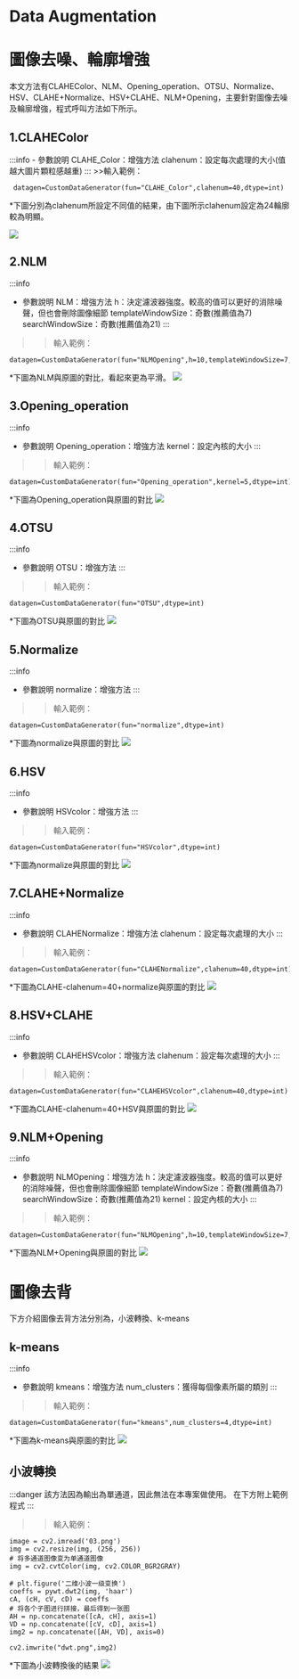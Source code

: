 # Data Augmentation
<h1>圖像去噪、輪廓增強</h1>

本文方法有CLAHEColor、NLM、Opening_operation、OTSU、Normalize、HSV、CLAHE+Normalize、HSV+CLAHE、NLM+Opening，主要針對圖像去噪及輪廓增強，程式呼叫方法如下所示。

<h2>1.CLAHEColor</h2>
:::info
- 參數說明
CLAHE_Color：增強方法
clahenum：設定每次處理的大小(值越大圖片顆粒感越重)
:::
>>輸入範例：

```python=
 datagen=CustomDataGenerator(fun="CLAHE_Color",clahenum=40,dtype=int)
```
*下圖分別為clahenum所設定不同值的結果，由下圖所示clahenum設定為24輪廓較為明顯。

![](https://i.imgur.com/FV7kKRt.jpg)

<h2>2.NLM</h2>

:::info
- 參數說明
NLM：增強方法
h：決定濾波器強度。較高的值可以更好的消除噪聲，但也會刪除圖像細節
templateWindowSize：奇數(推薦值為7)
searchWindowSize：奇數(推薦值為21)
::: 
>>輸入範例：

```python=
datagen=CustomDataGenerator(fun="NLMOpening",h=10,templateWindowSize=7,searchWindowSize=21,dtype=int)
```
*下圖為NLM與原圖的對比，看起來更為平滑。
![](https://i.imgur.com/UI8Cdmq.png)

<h2>3.Opening_operation</h2>

:::info
- 參數說明
Opening_operation：增強方法
kernel：設定內核的大小
::: 
>>輸入範例：

```python=
datagen=CustomDataGenerator(fun="Opening_operation",kernel=5,dtype=int)
```
*下圖為Opening_operation與原圖的對比
![](https://i.imgur.com/NqBekq0.png)

<h2>4.OTSU</h2>

:::info
- 參數說明
OTSU：增強方法
::: 
>>輸入範例：

```python=
datagen=CustomDataGenerator(fun="OTSU",dtype=int)
```
*下圖為OTSU與原圖的對比
![](https://i.imgur.com/62RhjOZ.png)



<h2>5.Normalize</h2>

:::info
- 參數說明
normalize：增強方法
::: 
>>輸入範例：

```python=
datagen=CustomDataGenerator(fun="normalize",dtype=int)
```
*下圖為normalize與原圖的對比
![](https://i.imgur.com/5p77gRP.png)

<h2>6.HSV</h2>

:::info
- 參數說明
HSVcolor：增強方法
::: 
>>輸入範例：

```python=
datagen=CustomDataGenerator(fun="HSVcolor",dtype=int)
```
*下圖為normalize與原圖的對比
![](https://i.imgur.com/mWUZkj5.png)

<h2>7.CLAHE+Normalize</h2>

:::info
- 參數說明
CLAHENormalize：增強方法
clahenum：設定每次處理的大小
::: 
>>輸入範例：

```python=
datagen=CustomDataGenerator(fun="CLAHENormalize",clahenum=40,dtype=int)
```
*下圖為CLAHE-clahenum=40+normalize與原圖的對比
![](https://i.imgur.com/8Y9zGPM.png)

<h2>8.HSV+CLAHE</h2>

:::info
- 參數說明
CLAHEHSVcolor：增強方法
clahenum：設定每次處理的大小
::: 
>>輸入範例：

```python=
datagen=CustomDataGenerator(fun="CLAHEHSVcolor",clahenum=40,dtype=int)
```
*下圖為CLAHE-clahenum=40+HSV與原圖的對比
![](https://i.imgur.com/kpZ5Wkb.png)

<h2>9.NLM+Opening</h2>

:::info
- 參數說明
NLMOpening：增強方法
h：決定濾波器強度。較高的值可以更好的消除噪聲，但也會刪除圖像細節
templateWindowSize：奇數(推薦值為7)
searchWindowSize：奇數(推薦值為21)
kernel：設定內核的大小
::: 
>>輸入範例：

```python=
datagen=CustomDataGenerator(fun="NLMOpening",h=10,templateWindowSize=7,searchWindowSize=21,kernel=5,dtype=int)
```
*下圖為NLM+Opening與原圖的對比
![](https://i.imgur.com/urbKpZ7.png)

<h1>圖像去背</h1>

下方介紹圖像去背方法分別為，小波轉換、k-means


<h2>k-means</h2>

:::info
- 參數說明
kmeans：增強方法
num_clusters：獲得每個像素所屬的類別
::: 
>>輸入範例：

```python=
datagen=CustomDataGenerator(fun="kmeans",num_clusters=4,dtype=int)
```
*下圖為k-means與原圖的對比
![](https://i.imgur.com/g9ENDEA.png)



<h2>小波轉換</h2>

:::danger
該方法因為輸出為單通道，因此無法在本專案做使用。
在下方附上範例程式
::: 
>>輸入範例：

```python=
image = cv2.imread('03.png')
img = cv2.resize(img, (256, 256))
# 将多通道图像变为单通道图像
img = cv2.cvtColor(img, cv2.COLOR_BGR2GRAY)

# plt.figure('二维小波一级变换')
coeffs = pywt.dwt2(img, 'haar')
cA, (cH, cV, cD) = coeffs
# 将各个子图进行拼接，最后得到一张图
AH = np.concatenate([cA, cH], axis=1)
VD = np.concatenate([cV, cD], axis=1)
img2 = np.concatenate([AH, VD], axis=0)

cv2.imwrite("dwt.png",img2)
```
*下圖為小波轉換後的結果
![](https://i.imgur.com/Qcz8sYl.png)
